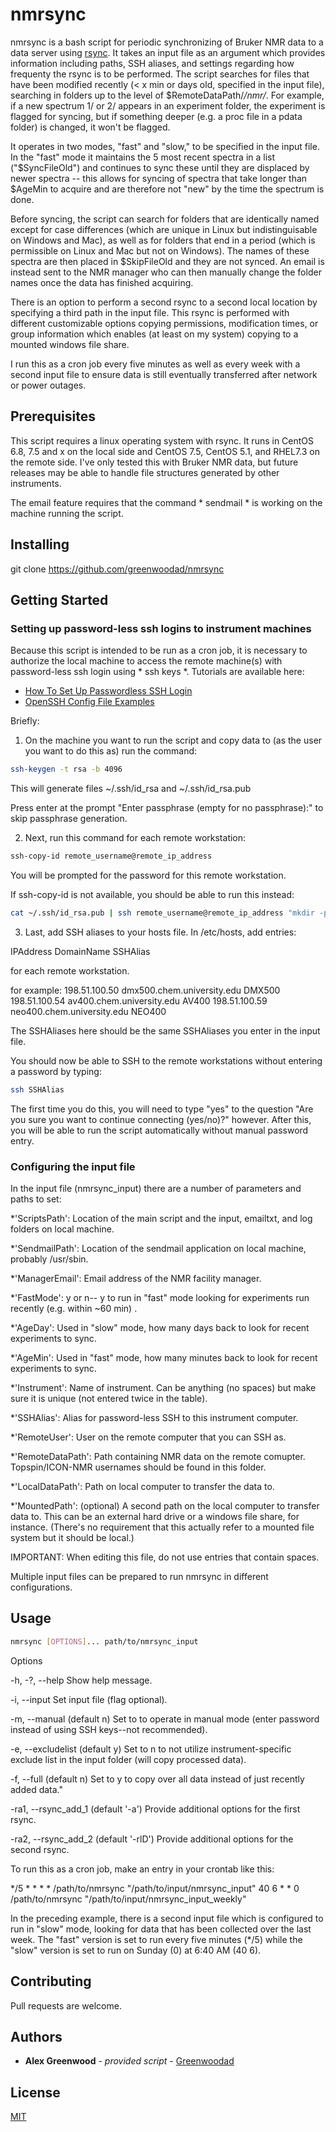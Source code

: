 # nmrsync

nmrsync is a bash script for periodic synchronizing of Bruker NMR data to a data server 
using [rsync](https://download.samba.org/pub/rsync/rsync.html). It takes an input file as 
an argument which provides information including paths, SSH aliases, and settings regarding 
how frequenty the rsync is to be performed. The script searches for files that have been 
modified recently (< x min or days old, specified in the input file), searching in folders 
up to the level of $RemoteDataPath/*/nmr/*. For example, if a new spectrum 1/ or 2/ appears 
in an experiment folder, the experiment is flagged for syncing, but if something deeper (e.g. 
a proc file in a pdata folder) is changed, it won't be flagged. 

It operates in two modes, "fast" and "slow," to be specified in the input file. In the "fast" 
mode it maintains the 5 most recent spectra in a list ("$SyncFileOld") and continues to sync 
these until they are displaced by newer spectra -- this allows for syncing of spectra that take 
longer than $AgeMin to acquire and are therefore not "new" by the time the spectrum is done. 

Before syncing, the script can search for folders that are identically named except for case 
differences (which are unique in Linux but indistinguisable on Windows and Mac), as well as for 
folders that end in a period (which is permissible on Linux and Mac but not on Windows). The 
names of these spectra are then placed in $SkipFileOld and they are not synced. An email is 
instead sent to the NMR manager who can then manually change the folder names once the data 
has finished acquiring. 

There is an option to perform a second rsync to a second local location by specifying a third 
path in the input file. This rsync is performed with different customizable options copying permissions, modification times, 
or group information which enables (at least on my system) copying to a mounted windows file share.

I run this as a cron job every five minutes as well as every week with a second input file to ensure data is still eventually transferred after network or power outages. 

## Prerequisites

This script requires a linux operating system with rsync. It runs in CentOS 6.8, 7.5 and x on the 
local side and CentOS 7.5, CentOS 5.1, and RHEL7.3 on the remote side. I've only tested this with 
Bruker NMR data, but future releases may be able to handle file structures generated by other instruments.

The email feature requires that the command * sendmail * is working on the machine running the script.

## Installing

git clone https://github.com/greenwoodad/nmrsync

## Getting Started

### Setting up password-less ssh logins to instrument machines

Because this script is intended to be run as a cron job, it is necessary to authorize the local
machine to access the remote machine(s) with password-less ssh login using * ssh keys *. Tutorials
are available here: 
* [How To Set Up Passwordless SSH Login](https://linuxize.com/post/how-to-setup-passwordless-ssh-login/)
* [OpenSSH Config File Examples](https://www.cyberciti.biz/faq/create-ssh-config-file-on-linux-unix/)

Briefly: 
1) On the machine you want to run the script and copy data to (as the user you want to do this as) run the command:

```sh
ssh-keygen -t rsa -b 4096
```

This will generate files ~/.ssh/id_rsa and ~/.ssh/id_rsa.pub 

Press enter at the prompt "Enter passphrase (empty for no passphrase):" to skip passphrase generation.

2) Next, run this command for each remote workstation:

```sh
ssh-copy-id remote_username@remote_ip_address
```
You will be prompted for the password for this remote workstation. 

If ssh-copy-id is not available, you should be able to run this instead:

```sh
cat ~/.ssh/id_rsa.pub | ssh remote_username@remote_ip_address "mkdir -p ~/.ssh && chmod 700 ~/.ssh && cat >> ~/.ssh/authorized_keys && chmod 600 ~/.ssh/authorized_keys"
```

3) Last, add SSH aliases to your hosts file. In /etc/hosts, add entries:

IPAddress DomainName SSHAlias

for each remote workstation.

for example:
198.51.100.50     dmx500.chem.university.edu       DMX500
198.51.100.54     av400.chem.university.edu        AV400
198.51.100.59     neo400.chem.university.edu       NEO400

The SSHAliases here should be the same SSHAliases you enter in the input file. 

You should now be able to SSH to the remote workstations without entering a password by typing: 

```sh
ssh SSHAlias
```

The first time you do this, you will need to type "yes" to the question "Are you sure you want
to continue connecting (yes/no)?" however. After this, you will be able to run the script 
automatically without manual password entry.


### Configuring the input file

In the input file (nmrsync_input) there are a number of parameters and paths to set:

*'ScriptsPath': Location of the main script and the input, emailtxt, and log folders on local machine.

*'SendmailPath': Location of the sendmail application on local machine, probably /usr/sbin.

*'ManagerEmail': Email address of the NMR facility manager.

*'FastMode': y or n-- y to run in "fast" mode looking for experiments run recently (e.g. within ~60 min) .

*'AgeDay': Used in "slow" mode, how many days back to look for recent experiments to sync.

*'AgeMin': Used in "fast" mode, how many minutes back to look for recent experiments to sync.

*'Instrument': Name of instrument. Can be anything (no spaces) but make sure it is unique (not entered twice in the table). 

*'SSHAlias': Alias for password-less SSH to this instrument computer.

*'RemoteUser': User on the remote computer that you can SSH as.

*'RemoteDataPath': Path containing NMR data on the remote comupter. Topspin/ICON-NMR usernames should be found in this folder.

*'LocalDataPath': Path on local computer to transfer the data to. 

*'MountedPath': (optional) A second path on the local computer to transfer data to. This can be an external hard drive or a windows file share, for instance. (There's no requirement that this actually refer to a mounted file system but it should be local.)

IMPORTANT: When editing this file, do not use entries that contain spaces. 

Multiple input files can be prepared to run nmrsync in different configurations. 

## Usage

```sh
nmrsync [OPTIONS]... path/to/nmrsync_input
```

Options

-h, -?, --help                           Show help message.

-i, --input                              Set input file (flag optional).

-m, --manual (default n)                 Set to  to operate in manual mode (enter password 
                                         instead of using SSH keys--not recommended).
										 
-e, --excludelist (default y)            Set to n to not utilize instrument-specific exclude 
                                         list in the input folder (will copy processed data).
										 
-f, --full (default n)                   Set to y to copy over all data instead of just 
                                         recently added data."
										 
-ra1, --rsync_add_1 (default '-a')       Provide additional options for the first rsync.

-ra2, --rsync_add_2 (default '-rlD')     Provide additional options for the second rsync. 

To run this as a cron job, make an entry in your crontab like this:

*/5 * * * * /path/to/nmrsync "/path/to/input/nmrsync_input"
40 6 * * 0 /path/to/nmrsync "/path/to/input/nmrsync_input_weekly"

In the preceding example, there is a second input file which is configured to run in "slow" mode, looking for data that has been collected over the last week. The "fast" version is set to run every five minutes (*/5) while the "slow" version is set to run on Sunday (0) at 6:40 AM (40 6).

## Contributing
Pull requests are welcome. 

## Authors

  - **Alex Greenwood** - *provided script* -
    [Greenwoodad](https://github.com/Greenwoodad)

## License
[MIT](https://choosealicense.com/licenses/mit/)
